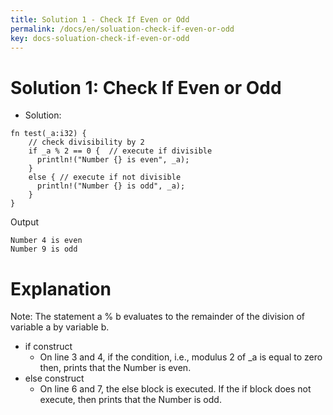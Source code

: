 ```yaml
---
title: Solution 1 - Check If Even or Odd
permalink: /docs/en/soluation-check-if-even-or-odd
key: docs-soluation-check-if-even-or-odd
---
```


# Solution 1: Check If Even or Odd

- Solution:


```
fn test(_a:i32) { 
    // check divisibility by 2
    if _a % 2 == 0 {  // execute if divisible
      println!("Number {} is even", _a);
    }
    else { // execute if not divisible
      println!("Number {} is odd", _a);
    }
}

```

Output

```
Number 4 is even
Number 9 is odd

```

# Explanation 
Note: The statement a % b evaluates to the remainder of the division of variable a by variable b.

- if construct
    -  On line 3 and 4, if the condition, i.e., modulus 2 of _a is equal to zero then, prints that the Number is even.
- else construct
    - On line 6 and 7, the else block is executed. If the if block does not execute, then prints that the Number is odd.
